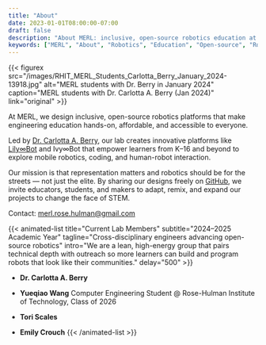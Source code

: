 ```yaml
---
title: "About"
date: 2023-01-01T08:00:00-07:00
draft: false
description: "About MERL: inclusive, open-source robotics education at Rose-Hulman, led by Dr. Carlotta A. Berry."
keywords: ["MERL", "About", "Robotics", "Education", "Open-source", "Rose-Hulman"]
---
```


{{< figurex src="/images/RHIT_MERL_Students_Carlotta_Berry_January_2024-13918.jpg" alt="MERL students with Dr. Berry in January 2024" caption="MERL students with Dr. Carlotta A. Berry (Jan 2024)" link="original" >}}


At MERL, we design inclusive, open-source robotics platforms that make engineering education hands-on, affordable, and accessible to everyone.

Led by [Dr. Carlotta A. Berry](https://wordpress.rose-hulman.edu/berry123/), our lab creates innovative platforms like [Lily∞Bot](https://www.noiresteminist.com/robots) and Ivy∞Bot that empower learners from K–16 and beyond to explore mobile robotics, coding, and human-robot interaction.

Our mission is that representation matters and robotics should be for the streets — not just the elite. By sharing our designs freely on [GitHub](https://github.com/MERL-Rose-Hulman), we invite educators, students, and makers to adapt, remix, and expand our projects to change the face of STEM.

Contact: merl.rose.hulman@gmail.com

{{< animated-list title="Current Lab Members" subtitle="2024–2025 Academic Year" tagline="Cross-disciplinary engineers advancing open-source robotics" intro="We are a lean, high-energy group that pairs technical depth with outreach so more learners can build and program robots that look like their communities." delay="500" >}}
- **Dr. Carlotta A. Berry**
  
- **Yueqiao Wang** 
Computer Engineering Student @ Rose-Hulman Institute of Technology, Class of 2026

- **Tori Scales**
- **Emily Crouch**
{{< /animated-list >}}



